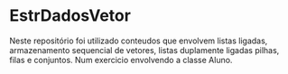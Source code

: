 <h1> EstrDadosVetor</h1> 
<p>Neste repositório foi utilizado conteudos que envolvem listas ligadas, armazenamento sequencial de vetores, listas duplamente ligadas
pilhas, filas e conjuntos. Num exercicio envolvendo a classe Aluno.</p>
